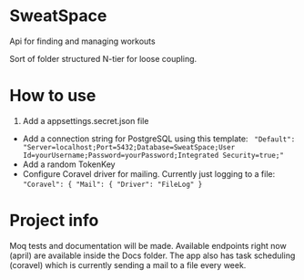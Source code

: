 # SweatSpace
Api for finding and managing workouts

Sort of folder structured N-tier for loose coupling.

# How to use
1. Add a appsettings.secret.json file
- Add a connection string for PostgreSQL using this template: `
"Default": "Server=localhost;Port=5432;Database=SweatSpace;User Id=yourUsername;Password=yourPassword;Integrated Security=true;"`
- Add a random TokenKey
- Configure Coravel driver for mailing. Currently just logging to a file: `"Coravel": {
    "Mail": {
      "Driver": "FileLog"
    }`

# Project info
Moq tests and documentation will be made.
Available endpoints right now (april) are available inside the Docs folder.
The app also has task scheduling (coravel) which is currently sending a mail to a file every week.

